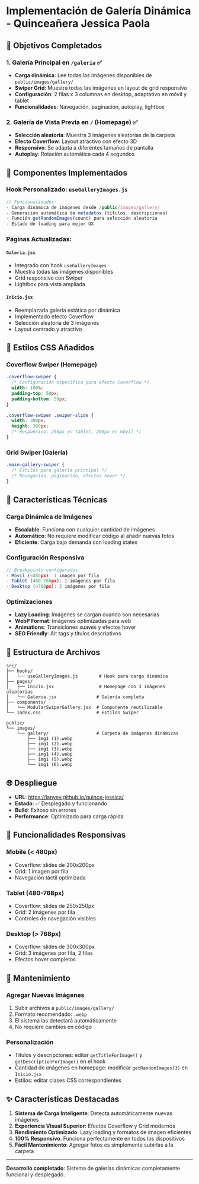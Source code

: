 # Implementación de Galería Dinámica - Quinceañera Jessica Paola

## 🎯 Objetivos Completados

### 1. Galería Principal en `/galeria` ✅
- **Carga dinámica**: Lee todas las imágenes disponibles de `public/images/gallery/`
- **Swiper Grid**: Muestra todas las imágenes en layout de grid responsivo
- **Configuración**: 2 filas x 3 columnas en desktop, adaptativo en móvil y tablet
- **Funcionalidades**: Navegación, paginación, autoplay, lightbox

### 2. Galería de Vista Previa en `/` (Homepage) ✅
- **Selección aleatoria**: Muestra 3 imágenes aleatorias de la carpeta
- **Efecto Coverflow**: Layout atractivo con efecto 3D
- **Responsivo**: Se adapta a diferentes tamaños de pantalla
- **Autoplay**: Rotación automática cada 4 segundos

## 🔧 Componentes Implementados

### Hook Personalizado: `useGalleryImages.js`
```javascript
// Funcionalidades:
- Carga dinámica de imágenes desde /public/images/gallery/
- Generación automática de metadatos (títulos, descripciones)
- Función getRandomImages(count) para selección aleatoria
- Estado de loading para mejor UX
```

### Páginas Actualizadas:

#### `Galeria.jsx`
- Integrado con hook `useGalleryImages`
- Muestra todas las imágenes disponibles
- Grid responsivo con Swiper
- Lightbox para vista ampliada

#### `Inicio.jsx`
- Reemplazada galería estática por dinámica
- Implementado efecto Coverflow
- Selección aleatoria de 3 imágenes
- Layout centrado y atractivo

## 🎨 Estilos CSS Añadidos

### Coverflow Swiper (Homepage)
```css
.coverflow-swiper {
  /* Configuración específica para efecto Coverflow */
  width: 100%;
  padding-top: 50px;
  padding-bottom: 50px;
}

.coverflow-swiper .swiper-slide {
  width: 300px;
  height: 300px;
  /* Responsivo: 250px en tablet, 200px en móvil */
}
```

### Grid Swiper (Galería)
```css
.main-gallery-swiper {
  /* Estilos para galería principal */
  /* Navegación, paginación, efectos hover */
}
```

## 🚀 Características Técnicas

### Carga Dinámica de Imágenes
- **Escalable**: Funciona con cualquier cantidad de imágenes
- **Automático**: No requiere modificar código al añadir nuevas fotos
- **Eficiente**: Carga bajo demanda con loading states

### Configuración Responsiva
```javascript
// Breakpoints configurados:
- Móvil (<480px): 1 imagen por fila
- Tablet (480-768px): 2 imágenes por fila  
- Desktop (>768px): 3 imágenes por fila
```

### Optimizaciones
- **Lazy Loading**: Imágenes se cargan cuando son necesarias
- **WebP Format**: Imágenes optimizadas para web
- **Animations**: Transiciones suaves y efectos hover
- **SEO Friendly**: Alt tags y títulos descriptivos

## 📁 Estructura de Archivos

```
src/
├── hooks/
│   └── useGalleryImages.js        # Hook para carga dinámica
├── pages/
│   ├── Inicio.jsx                 # Homepage con 3 imágenes aleatorias
│   └── Galeria.jsx               # Galería completa
├── components/
│   └── ModularSwiperGallery.jsx  # Componente reutilizable
└── index.css                     # Estilos Swiper

public/
└── images/
    └── gallery/                  # Carpeta de imágenes dinámicas
        ├── img1 (1).webp
        ├── img1 (2).webp
        ├── img1 (3).webp
        ├── img1 (4).webp
        ├── img1 (5).webp
        └── img1 (6).webp
```

## 🌐 Despliegue

- **URL**: https://lanyev.github.io/quince-jessica/
- **Estado**: ✅ Desplegado y funcionando
- **Build**: Exitoso sin errores
- **Performance**: Optimizado para carga rápida

## 📱 Funcionalidades Responsivas

### Mobile (< 480px)
- Coverflow: slides de 200x200px
- Grid: 1 imagen por fila
- Navegación táctil optimizada

### Tablet (480-768px)
- Coverflow: slides de 250x250px
- Grid: 2 imágenes por fila
- Controles de navegación visibles

### Desktop (> 768px)
- Coverflow: slides de 300x300px
- Grid: 3 imágenes por fila, 2 filas
- Efectos hover completos

## 🔄 Mantenimiento

### Agregar Nuevas Imágenes
1. Subir archivos a `public/images/gallery/`
2. Formato recomendado: `.webp`
3. El sistema las detectará automáticamente
4. No requiere cambios en código

### Personalización
- Títulos y descripciones: editar `getTitleForImage()` y `getDescriptionForImage()` en el hook
- Cantidad de imágenes en homepage: modificar `getRandomImages(3)` en `Inicio.jsx`
- Estilos: editar clases CSS correspondientes

## ✨ Características Destacadas

1. **Sistema de Carga Inteligente**: Detecta automáticamente nuevas imágenes
2. **Experiencia Visual Superior**: Efectos Coverflow y Grid modernos
3. **Rendimiento Optimizado**: Lazy loading y formatos de imagen eficientes
4. **100% Responsivo**: Funciona perfectamente en todos los dispositivos
5. **Fácil Mantenimiento**: Agregar fotos es simplemente subirlas a la carpeta

---

**Desarrollo completado**: Sistema de galerías dinámicas completamente funcional y desplegado.
